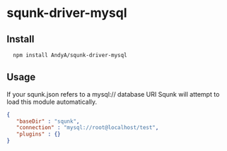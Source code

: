 # squnk-driver-mysql

## Install

```sh
  npm install AndyA/squnk-driver-mysql
```

## Usage

If your squnk.json refers to a mysql:// database URI Squnk will attempt to load this
module automatically.

```json
{
   "baseDir" : "squnk",
   "connection" : "mysql://root@localhost/test",
   "plugins" : {}
}
```
